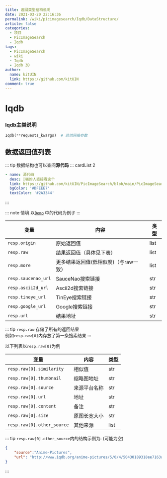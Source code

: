 ```yaml
---
title: 返回类型结构说明
date: 2021-03-20 22:16:36
permalink: /wiki/picimagesearch/Iqdb/DataStructure/
article: false
categories:
  - 项目
  - PicImageSearch
  - Iqdb
tags:
  - PicImageSearch
  - wiki
  - Iqdb
  - Iqdb 3D
author: 
  name: kitUIN
  link: https://github.com/kitUIN
comment: true
---
```

# Iqdb

### Iqdb主类说明
```python
Iqdb(**requests_kwargs)  # 其他网络参数
```

## 数据返回值列表
::: tip 
数据结构也可以查阅**源代码**
::: cardList 2
```yaml
- name: 源代码
  desc: 🚀强的人直接看这个
  link: https://github.com/kitUIN/PicImageSearch/blob/main/PicImageSearch/model/iqdb.py
  bgColor: '#DFEEE7'
  textColor: '#2A3344'
```
:::

::: note 情境
以[`Demo`](/wiki/picimagesearch/Iqdb/Demo#示例) 中的代码为例子
:::

| 变量                  | 内容                    | 类型   |
|---------------------|-----------------------|------|
| `resp.origin`       | 原始返回值                 | list |
| `resp.raw`          | 结果返回值（具体见下表）          | list |
| `resp.more`         | 更多结果返回值(低相似度)（与raw一致） | list |
| `resp.saucenao_url` | SauceNao搜索链接          | str  |
| `resp.ascii2d_url`  | Ascii2d搜索链接           | str  |
| `resp.tineye_url`   | TinEye搜索链接            | str  |
| `resp.google_url`   | Google搜索链接            | str  |
| `resp.url`          | 结果地址                  | str  |



::: tip
`resp.raw` 存储了所有的返回结果  
例如`resp.raw[0]`内存放了第一条搜索结果
:::

以下列表以`resp.raw[0]`为例


| 变量                         | 内容     | 类型   |
|----------------------------|--------|------|
| `resp.raw[0].similarity`   | 相似值    | str  |
| `resp.raw[0].thumbnail`    | 缩略图地址  | str  |
| `resp.raw[0].source`       | 来源平台名称 | str  |
| `resp.raw[0].url`          | 地址     | str  |
| `resp.raw[0].content`      | 备注     | str  |
| `resp.raw[0].size`         | 原图长宽大小 | str  |
| `resp.raw[0].other_source` | 其他来源   | list |


::: tip
`resp.raw[0].other_source`内的结构示例为: (可能为空) 
```json
{
    "source":"Anime-Pictures",
    "url": "http://www.iqdb.org/anime-pictures/5/0/4/50430189318ee7163a0ee8219cbaf01e.jpg"
}
```
:::
